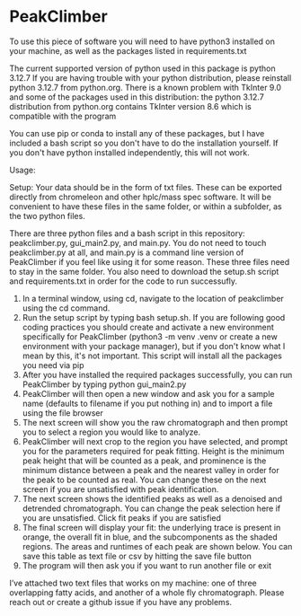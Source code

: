 # PeakClimber
To use this piece of software you will need to have python3 installed on your machine, as well as the packages listed in requirements.txt 

The current supported version of python used in this package is python 3.12.7 If you are having trouble with your python distribution, please reinstall python 3.12.7 from python.org. There is a known problem with TkInter 9.0 and some of the packages used in this distribution: the python 3.12.7 distribution from python.org contains TkInter version 8.6 which is compatible with the program 

You can use pip or conda to install any of these packages, but I have included a bash script so you don't have to do the installation yourself. If you don't have python installed independently, this will not work. 

Usage: 

Setup: Your data should be in the form of txt files. These can be exported directly from chromeleon and other hplc/mass spec software. It will be convenient to have these files in the same folder, or within a subfolder, as the two python files. 

There are three python files and a bash script in this repository: peakclimber.py, gui_main2.py, and main.py. You do not need to touch peakclimber.py at all, and main.py is a command line version of PeakClimber if you feel like using it for some reason. These three files need to stay in the same folder. You also need to download the setup.sh script and requirements.txt in order for the code to run successufly. 

1.	In a terminal window, using cd, navigate to the location of peakclimber using the cd command.
2.	Run the setup script by typing bash setup.sh. If you are following good coding practices you should create and activate a new environment specifically for PeakClimber (python3 -m venv .venv or create a new environment with your package manager), but if you don't know what I mean by this, it's not important. This script will install all the packages you need via pip 
3.	After you have installed the required packages successfully, you can run PeakClimber by typing python gui_main2.py
4.	PeakClimber will then open a new window and ask you for a sample name (defaults to filename if you put nothing in) and to import a file using the file browser
5.	The next screen will show you the raw chromatograph and then prompt you to select a region you would like to analyze.
6.	PeakClimber will next crop to the region you have selected, and prompt you for the parameters required for peak fitting. Height is the minimum peak height that will be counted as a peak, and prominence is the minimum distance between a peak and the nearest valley in order for the peak to be counted as real. You can change these on the next screen if you are unsatisfied with peak identification.
7.	The next screen shows the identified peaks as well as a denoised and detrended chromatograph. You can change the peak selection here if you are unsatisfied. Click fit peaks if you are satisfied 
8.	The final screen will display your fit: the underlying trace is present in orange, the overall fit in blue, and the subcomponents as the shaded regions. The areas and runtimes of each peak are shown below. You can save this table as text file or csv by hitting the save file button 
9.	The program will then ask you if you want to run another file or exit

I’ve attached two text files that works on my machine: one of three overlapping fatty acids, and another of a whole fly chromatograph. Please reach out or create a github issue if you have any problems. 
